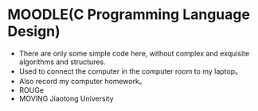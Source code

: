 # MOODLE(C Programming Language Design)
* There are only some simple code here, without complex and exquisite algorithms and structures.
* Used to connect the computer in the computer room to my laptop。
* Also record my computer homework。
* ROUGe
* MOVING Jiaotong University
